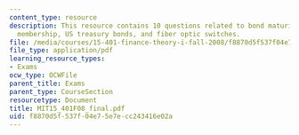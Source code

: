 ```yaml
---
content_type: resource
description: This resource contains 10 questions related to bond maturing, annual
  membership, US treasury bonds, and fiber optic switches.
file: /media/courses/15-401-finance-theory-i-fall-2008/f8870d5f537f04e75e7ecc243416e02a_MIT15_401F08_final.pdf
file_type: application/pdf
learning_resource_types:
- Exams
ocw_type: OCWFile
parent_title: Exams
parent_type: CourseSection
resourcetype: Document
title: MIT15_401F08_final.pdf
uid: f8870d5f-537f-04e7-5e7e-cc243416e02a
---
```

